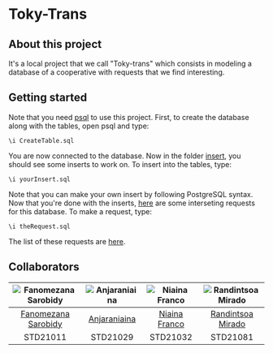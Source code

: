 # Toky-Trans
## About this project 
It's a local project that we call "Toky-trans" which consists in modeling a database of a cooperative with requests that we find interesting.

## Getting started
Note that you need [psql](https://www.postgresql.org/docs/current/app-psql.html) to use this project.
First, to create the database along with the tables, open psql and type:

```
\i CreateTable.sql
```

You are now connected to the database. Now in the folder [insert](./insert/), you should see some inserts to work on.
To insert into the tables, type:

```
\i yourInsert.sql
```

Note that you can make your own insert by following PostgreSQL syntax.
Now that you're done with the inserts, [here](./Requests-Response/) are some interseting requests for this database.
To make a request, type:

```
\i theRequest.sql
```

The list of these requests are [here](./Requests-Subjects/).

## Collaborators

![Fanomezana Sarobidy](https://avatars.githubusercontent.com/u/100074450?v=4) | ![Anjaraniaina](https://avatars.githubusercontent.com/u/98638459?s=400&u=dcdabe5a8bd5cfe279fd34245bcad4aaa6fd5aa4&v=4) | ![Niaina Franco](https://avatars.githubusercontent.com/u/98639271?v=4)  | ![Randintsoa Mirado](https://avatars.githubusercontent.com/u/103623110?v=4) | 
:---:| :---: | :---: | :---: |
[Fanomezana Sarobidy](https://github.com/Sarobidy-23) | [Anjaraniaina](https://github.com/Anjaraniaina) | [Niaina Franco](https://github.com/HidDen-MaChinA) | [Randintsoa Mirado](https://github.com/mirado447) |
STD21011 | STD21029 | STD21032 | STD21081 |
